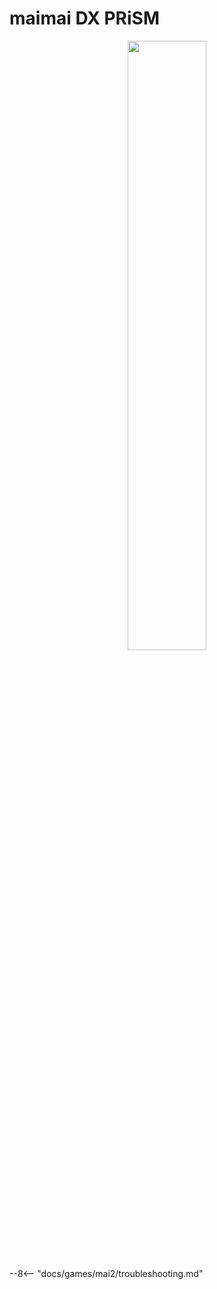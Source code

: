 # maimai DX PRiSM
<div style="text-align: center;">
    <img src="/img/maimaidx/prism.png" width="50%">
</div>

--8<-- "docs/games/mai2/troubleshooting.md"
